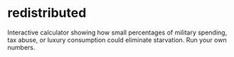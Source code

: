 # redistributed
Interactive calculator showing how small percentages of military spending, tax abuse, or luxury consumption could eliminate starvation. Run your own numbers.
